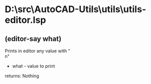 # D:\src\AutoCAD-Utils\utils\utils-editor.lsp
## (editor-say what)
Prints in editor any value with "<br/>n"
* what - value to print
returns: Nothing

